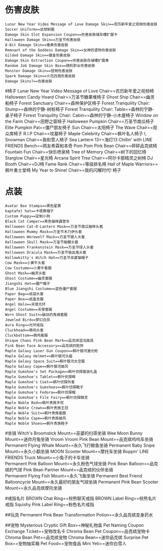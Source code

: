 # 伤害皮肤
	Lunar New Year Video Message of Love Damage Skin==农历新年爱之视频伤害皮肤
	Soccer Uniform==足球制服
	Damage Skin Slot Expansion Coupon==伤害皮肤储存槽扩展卡
	Halloween Damage Skin==万圣节伤害皮肤
	8-Bit Damage Skin==像素伤害皮肤
	Remnant of the Goddess Damage Skin==女神的遗物伤害皮肤
	Gilded Damage Skin==镀金伤害皮肤
	Damage Skin Extraction Coupon==伤害皮肤存储槽扩展券
	Random Job Damage Skin Box==随机职业伤害皮肤
	Monster Damage Skin==怪物伤害皮肤
	Spark Damage Skin==火花四溅伤害皮肤
	Damage Skins?==伤害皮肤

#椅子
	Lunar New Year Video Message of Love Chair==农历新年爱之视频椅
	Halloween Candy Hoard Chair==万圣节糖果堆椅子
	Ghost Ship Chair==幽灵船椅子
	Forest Sanctuary Chair==森林保护区椅子
	Forest Tranquility Chair: Stump==森林的宁静-树桩椅子
	Forest Tranquility Chair: Table==森林的宁静-桌子椅子
	Forest Tranquility Chair: Cabin==森林的宁静-小木屋椅子
	Window on the Farm Chair==田野之窗椅子
	Halloween Pumpkin Chair==万圣节南瓜椅子
	Elite Pumpkin Pal==僵尸朋友椅子
	Sun Chair==太阳椅子
	The Wave Chair==观众席椅子
	R\.I\.P Chair==坟墓椅子
	Maple Celebrity Chair==枫叶名人椅子
	I, Snowman Chair==我和雪人椅子
	Sea Lantern 13==海灯13
	Chillin' with LINE FRIENDS Bench==网友希霖和本奇
	Pom Pom Pink Bean Chair==砰砰品克缤椅
	Fountain Fun Chair==快乐喷泉椅
	Tree of Memory Chair==树下的回忆椅
	Starglow Chair==星光椅
	Arcana Spirit Tree Chair==阿尔卡那精灵之树椅
	DJ Booth Chair==DJ椅
	Fame Rank Chair==等级排名椅
	Hall of Maple Warriors==枫叶勇士堂椅
	My Year to Shine! Chair==我的闪耀时代! 椅子

# 点装
	Avatar Box Stamps==黑色星票
	kaptafel hat==卡塔费帽子
	Custom Puppy==定制小狗
	Black Cat Camper==黑色猫咪露营车
	Halloween Cat-O-Lantern Mask==万圣节南瓜猫咪头套
	Halloween Mummy Mask==万圣节木乃伊头套
	Halloween Werewolf Mask==万圣节狼人头套
	Halloween Skull Mask==万圣节骷髅头套
	Halloween Frankenstein Mask==万圣节绿人头套
	Halloween Dracula Mask==万圣节吸血鬼头套
	Hallowkitty's Witch Hat==万圣节巫婆猫帽子
	Cow Mask==小黄牛头套
	Cow Costume==小黄牛套服
	Ghost Mask==幽灵头套
	Ghost Costume==幽灵套服
	Jiangshi Hat==僵尸帽子
	Blue Jiangshi Costume==蓝色僵尸套服
	Paper Bag==纸袋头套
	Paper Box==纸盒衣服
	Angel Halo==天使光环
	Angel Costume==天使套服
	Worn Ghost Suit==破旧的鬼魂套服
	Jeweled Bird==梦幻白凤
	Aura Ring==光环戒指
	Cluckhead==萌鸡头套
	Cluckbottom==萌鸡套服
	Unique Chaos Pink Bean Mark==品克缤混沌面具
	Pink Bean Face Accessory==品克缤的脸饰
	Maple Galaxy Laser Gun Coupon==枫叶银河激光枪
	Maple Galaxy Helmet==枫叶银河头盔
	Maple Galaxy Space Suit==枫叶银河太空服
	Maple Galaxy Cape==枫叶银河披风
	Maple Gumshoe's Set Package==枫叶侦探套装礼盒
	Maple Gumshoe's Tablet==枫叶侦探碑
	Maple Gumshoe's Coat==枫叶侦探外套
	Maple Gumshoe's Gumshoes==枫叶侦探靴子
	Maple Gumshoe's Fedora==枫叶侦探帽
	Maple Gumshoe's File Fairy==枫叶侦探精灵
	Maple Noble Rod==枫叶贵族手杖
	Maple Noble Crown==枫叶贵族王冠
	Maple Noble Suit==枫叶贵族套服
	Maple Noble Cape==枫叶贵族披风
	Maple Noble Shoes==枫叶贵族鞋子
		

#坐骑
	Witch's Broomstick Mount==巫婆的扫帚坐骑
	Wee Moon Bunny Mount==迷你月兔坐骑
	Vroom Vroom Pink Bean Mount==品克缤呜呜车坐骑
	Permanent Flying Whale Mount==永久飞行鲸鱼坐骑
	Permanent Baby Snipe Mount==永久小鹬坐骑
	MOON Scooter Mount==摩托车坐骑
	Boppin' LINE FRIENDS Truck Mount==小兔子的卡车坐骑	
	Permanent Pink Balloon Mount==永久粉色气球坐骑
	Pink Bean Balloon==品克缤的气球
	Pink Bean Partner Mount==品克缤的伙伴坐骑	
	Permanent Flying Fish Mount==永久飞鱼坐骑
	Permanent Best Friend Ballooncycle Mount==永久最好的朋友气球坐骑
	Permanent Pink Bean Scooter Mount==永久品克缤摩托坐骑

#戒指名片
BROWN Chat Ring==棕熊聊天戒指
BROWN Label Ring==棕熊名片戒指
Squishy Pink Label Ring==粉色名片戒指

##玩具
Permanent Pink Bean Transformation Potion==永久品克缤变身药水

##宠物
Mysterious Cryptic Gift Box==神秘礼物盒
Pet Naming Coupon Exchange Ticket==宠物改名卡
Chroma Bean Pet Coupon==品克缤宠物卡
Chroma Bean Pet==品克缤宠物
Chroma Bean==迷你品克缤
Surprise Pet Box==宠物抽奖箱
Pet Food==宠物食品
Mini Yeti==迷你白雪人
